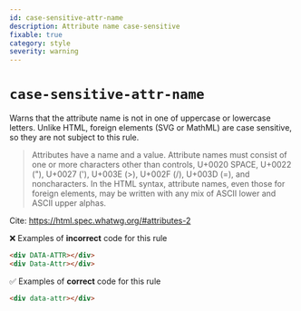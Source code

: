 ```yaml
---
id: case-sensitive-attr-name
description: Attribute name case-sensitive
fixable: true
category: style
severity: warning
---
```


# `case-sensitive-attr-name`

Warns that the attribute name is not in one of uppercase or lowercase letters. Unlike HTML, foreign elements (SVG or MathML) are case sensitive, so they are not subject to this rule.

> Attributes have a name and a value. Attribute names must consist of one or more characters other than controls, U+0020 SPACE, U+0022 ("), U+0027 ('), U+003E (>), U+002F (/), U+003D (=), and noncharacters. In the HTML syntax, attribute names, even those for foreign elements, may be written with any mix of ASCII lower and ASCII upper alphas.

Cite: https://html.spec.whatwg.org/#attributes-2

❌ Examples of **incorrect** code for this rule

```html
<div DATA-ATTR></div>
<div Data-Attr></div>
```

✅ Examples of **correct** code for this rule

```html
<div data-attr></div>
```
